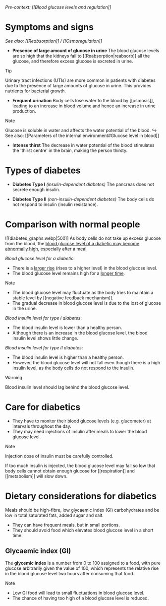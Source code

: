 *Pre-context: [[Blood glucose levels and regulation]]*

# Symptoms and signs
*See also: [[Reabsorption]] / [[Osmoregulation]]*
- **Presence of large amount of glucose in urine**
  The blood glucose levels are so high that the kidneys fail to [[Reabsorption|reabsorb]] all the glucose, and therefore excess glucose is excreted in urine.

> [!tip]
> Urinary tract infections (UTIs) are more common in patients with diabetes due to the presence of large amounts of glucose in urine. This provides nutrients for bacterial growth.

- **Frequent urination**
  Body cells lose water to the blood by [[osmosis]], leading to an increase in blood volume and hence an increase in urine production.

> [!note]
> Glucose is soluble in water and affects the water potential of the blood.
> ↪ See also: [[Parameters of the internal environment#Glucose level in blood]]

- **Intense thirst**
  The decrease in water potential of the blood stimulates the 'thirst centre' in the brain, making the person thirsty.

# Types of diabetes
- **Diabetes Type I** *(insulin-dependent diabetes)*
  The pancreas <span class="hi-green">does not secrete enough insulin</span>.

- **Diabetes Type II** *(non-insulin-dependent diabetes)*
  The <span class="hi-green">body cells do not respond to insulin</span> <span class="hi-blue">(insulin resistance)</span>.

# Comparison with normal people
![[diabetes_graphs.webp|500]]
As body cells do not take up excess glucose from the blood, the <u>blood glucose level of a diabetic may become abnormally high</u>, especially after a meal.

*Blood glucose level for a diabetic*:
- There is a <u>larger rise</u> (rises to a higher level) in the blood glucose level.
- The blood glucose level remains high for a <u>longer time</u>.

> [!note]
> - The blood glucose level may fluctuate as the body tries to maintain a stable level by [[negative feedback mechanism]].
> - The gradual decrease in blood glucose level is due to the lost of glucose in the urine.

*Blood insulin level for type I diabetes*:
- The blood insulin level is lower than a healthy person.
- Although there is an increase in the blood glucose level, the blood insulin level shows little change.

*Blood insulin level for type II diabetes*:
- The blood insulin level is higher than a healthy person.
- However, the blood glucose level will not fall even though there is a high insulin level, as the body cells do not respond to the insulin.

> [!warning]
> Blood insulin level should lag behind the blood glucose level.

# Care for diabetics
- They have to monitor their blood glucose levels (e.g. glucometer) at intervals throughout the day.
- They may need injections of insulin after meals to lower the blood glucose level.

> [!note]
> Injection dose of insulin must be carefully controlled.
> 
> If too much insulin is injected, the blood glucose level may fall so low that body cells cannot obtain enough glucose for [[respiration]] and [[metabolism]] will slow down.

# Dietary considerations for diabetics
Meals should be <span class="hi-green">high-fibre, low glycaemic index (GI) carbohydrates</span> and be <span class="hi-green">low in total saturated fats, added sugar and salt</span>.
- They can have frequent meals, but in small portions.
- They should avoid food which elevates blood glucose level in a short time.

## Glycaemic index (GI)
The **glycemic index** is a number from 0 to 100 assigned to a food, with pure glucose arbitrarily given the value of 100, which represents the relative rise in the blood glucose level two hours after consuming that food.

> [!note]
> - Low GI food will lead to small fluctuations in blood glucose level.
> - The chance of having too high of a blood glucose level is reduced.
